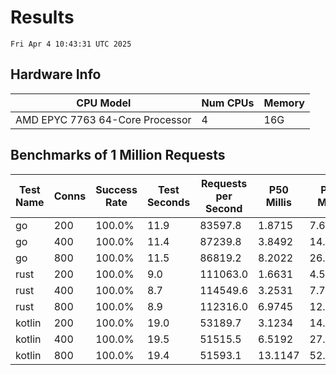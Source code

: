 # Results
`Fri Apr 4 10:43:31 UTC 2025`
## Hardware Info
| CPU Model | Num CPUs | Memory |
| --------- | -------- | ------ |
| AMD EPYC 7763 64-Core Processor | 4 | 16G |

## Benchmarks of 1 Million Requests
| Test Name | Conns | Success Rate | Test Seconds | Requests per Second | P50 Millis | P99 Millis | P99.9 Millis | API Memory MB | API CPU Time | API Threads |
| --------- | ----- | ------------ | ------------ | ------------------- | ---------- | ---------- | ------------ | ------------- | ------------ | ----------- |
| go | 200 | 100.0% | 11.9 | 83597.8 | 1.8715 | 7.6073 | 10.5267 | 16.2 | 00:00:27 | 11 |
| go | 400 | 100.0% | 11.4 | 87239.8 | 3.8492 | 14.0392 | 19.8321 | 23.2 | 00:00:27 | 11 |
| go | 800 | 100.0% | 11.5 | 86819.2 | 8.2022 | 26.2877 | 38.8427 | 36.8 | 00:00:27 | 10 |
| rust | 200 | 100.0% | 9.0 | 111063.0 | 1.6631 | 4.5677 | 6.2465 | 9.1 | 00:00:17 | 5 |
| rust | 400 | 100.0% | 8.7 | 114549.6 | 3.2531 | 7.7701 | 10.4910 | 13.8 | 00:00:17 | 5 |
| rust | 800 | 100.0% | 8.9 | 112316.0 | 6.9745 | 12.5055 | 18.8230 | 23.4 | 00:00:17 | 5 |
| kotlin | 200 | 100.0% | 19.0 | 53189.7 | 3.1234 | 14.4055 | 31.0062 | 343.9 | 00:00:57 | 155 |
| kotlin | 400 | 100.0% | 19.5 | 51515.5 | 6.5192 | 27.2228 | 71.8152 | 340.3 | 00:00:59 | 155 |
| kotlin | 800 | 100.0% | 19.4 | 51593.1 | 13.1147 | 52.6815 | 145.4952 | 482.3 | 00:00:58 | 155 |

